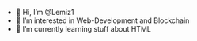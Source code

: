 - 👋 Hi, I’m @Lemiz1
- 👀 I’m interested in Web-Development and Blockchain
- 🌱 I’m currently learning stuff about HTML


<!---
Lemiz1/Lemiz1 is a ✨ special ✨ repository because its `README.md` (this file) appears on your GitHub profile.
You can click the Preview link to take a look at your changes.
--->
